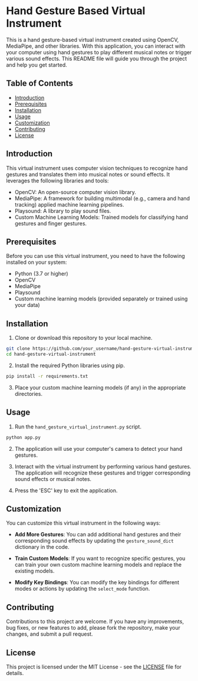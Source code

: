 # Hand Gesture Based Virtual Instrument

This is a hand gesture-based virtual instrument created using OpenCV, MediaPipe, and other libraries. With this application, you can interact with your computer using hand gestures to play different musical notes or trigger various sound effects. This README file will guide you through the project and help you get started.

## Table of Contents
- [Introduction](#introduction)
- [Prerequisites](#prerequisites)
- [Installation](#installation)
- [Usage](#usage)
- [Customization](#customization)
- [Contributing](#contributing)
- [License](#license)

## Introduction

This virtual instrument uses computer vision techniques to recognize hand gestures and translates them into musical notes or sound effects. It leverages the following libraries and tools:

- OpenCV: An open-source computer vision library.
- MediaPipe: A framework for building multimodal (e.g., camera and hand tracking) applied machine learning pipelines.
- Playsound: A library to play sound files.
- Custom Machine Learning Models: Trained models for classifying hand gestures and finger gestures.

## Prerequisites

Before you can use this virtual instrument, you need to have the following installed on your system:

- Python (3.7 or higher)
- OpenCV
- MediaPipe
- Playsound
- Custom machine learning models (provided separately or trained using your data)

## Installation

1. Clone or download this repository to your local machine.

```bash
git clone https://github.com/your_username/hand-gesture-virtual-instrument.git
cd hand-gesture-virtual-instrument
```

2. Install the required Python libraries using pip.

```bash
pip install -r requirements.txt
```

3. Place your custom machine learning models (if any) in the appropriate directories.

## Usage

1. Run the `hand_gesture_virtual_instrument.py` script.

```bash
python app.py
```

2. The application will use your computer's camera to detect your hand gestures.

3. Interact with the virtual instrument by performing various hand gestures. The application will recognize these gestures and trigger corresponding sound effects or musical notes.

4. Press the 'ESC' key to exit the application.

## Customization

You can customize this virtual instrument in the following ways:

- **Add More Gestures**: You can add additional hand gestures and their corresponding sound effects by updating the `gesture_sound_dict` dictionary in the code.

- **Train Custom Models**: If you want to recognize specific gestures, you can train your own custom machine learning models and replace the existing models.

- **Modify Key Bindings**: You can modify the key bindings for different modes or actions by updating the `select_mode` function.

## Contributing

Contributions to this project are welcome. If you have any improvements, bug fixes, or new features to add, please fork the repository, make your changes, and submit a pull request.

## License

This project is licensed under the MIT License - see the [LICENSE](LICENSE) file for details.
